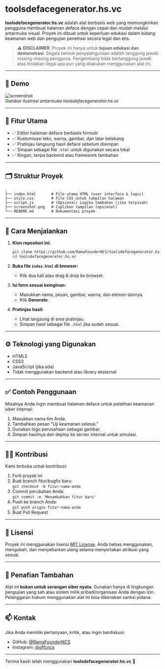 # toolsdefacegenerator.hs.vc

**toolsdefacegenerator.hs.vc** adalah alat berbasis web yang memungkinkan pengguna membuat halaman deface dengan cepat dan mudah melalui antarmuka visual. Proyek ini dibuat untuk keperluan edukasi dalam bidang keamanan web dan pengujian penetrasi secara legal dan etis.

> ⚠️ **DISCLAIMER**: Proyek ini hanya untuk **tujuan edukasi dan demonstrasi**. Segala bentuk penyalahgunaan adalah tanggung jawab masing-masing pengguna. Pengembang tidak bertanggung jawab atas tindakan ilegal apa pun yang dilakukan menggunakan alat ini.

---

## 📸 Demo

![screenshot](screenshot.png)  
*Gambar ilustrasi antarmuka toolsdefacegenerator.hs.vc*

---

## 🔧 Fitur Utama

- ✅ Editor halaman deface berbasis formulir
- ✅ Kustomisasi teks, warna, gambar, dan latar belakang
- ✅ Pratinjau langsung hasil deface sebelum disimpan
- ✅ Simpan sebagai file `.html` untuk digunakan secara lokal
- ✅ Ringan, tanpa backend atau framework tambahan

---

## 🗂 Struktur Proyek

```
.
├── index.html       # File utama HTML (user interface & logic)
├── style.css        # File CSS untuk tampilan halaman
├── script.js        # (Opsional) Logika tambahan (jika terpisah)
├── screenshot.png   # Cuplikan tampilan (opsional)
└── README.md        # Dokumentasi proyek
```

---

## 🚀 Cara Menjalankan

1. **Klon repositori ini:**

   ```bash
   git clone https://github.com/RamaFounderNCS/toolsdefacegenerator.hs.vc.git
   cd toolsdefacegenerator.hs.vc
   ```

2. **Buka file `index.html` di browser:**
   - Klik dua kali atau drag & drop ke browser.

3. **Isi form sesuai keinginan:**
   - Masukkan nama, pesan, gambar, warna, dan elemen lainnya.
   - Klik **Generate**.

4. **Pratinjau hasil:**
   - Lihat langsung di area pratinjau.
   - Simpan hasil sebagai file `.html` jika sudah sesuai.

---

## ⚙️ Teknologi yang Digunakan

- HTML5
- CSS3
- JavaScript (jika ada)
- Tidak menggunakan backend atau library eksternal

---

## ✅ Contoh Penggunaan

Misalnya Anda ingin membuat halaman deface untuk pelatihan keamanan siber internal:

1. Masukkan nama tim Anda.
2. Tambahkan pesan "Uji keamanan selesai."
3. Gunakan logo perusahaan sebagai gambar.
4. Simpan hasilnya dan deploy ke server internal untuk simulasi.

---

## 👨‍💻 Kontribusi

Kami terbuka untuk kontribusi:

1. Fork proyek ini
2. Buat branch fitur/bugfix baru:  
   `git checkout -b fitur-nama-anda`
3. Commit perubahan Anda:  
   `git commit -m 'Menambahkan fitur baru'`
4. Push ke branch Anda:  
   `git push origin fitur-nama-anda`
5. Buat Pull Request

---

## 📜 Lisensi

Proyek ini menggunakan lisensi [MIT License](LICENSE). Anda bebas menggunakan, mengubah, dan menyebarkan ulang selama menyertakan atribusi yang sesuai.

---

## 🧾 Penafian Tambahan

Alat ini **bukan untuk serangan siber nyata**. Gunakan hanya di lingkungan pengujian yang sah atau sistem milik pribadi/organisasi Anda dengan izin. Pelanggaran hukum menggunakan alat ini bisa dikenakan sanksi pidana.

---

## 📫 Kontak

Jika Anda memiliki pertanyaan, kritik, atau ingin berdiskusi:

- GitHub: [@RamaFounderNCS](https://github.com/RamaFounderNCS)
- Instagram: [@offcncs](https://www.instagram.com/offcncs)

---

Terima kasih telah menggunakan **toolsdefacegenerator.hs.vc** 🙏

